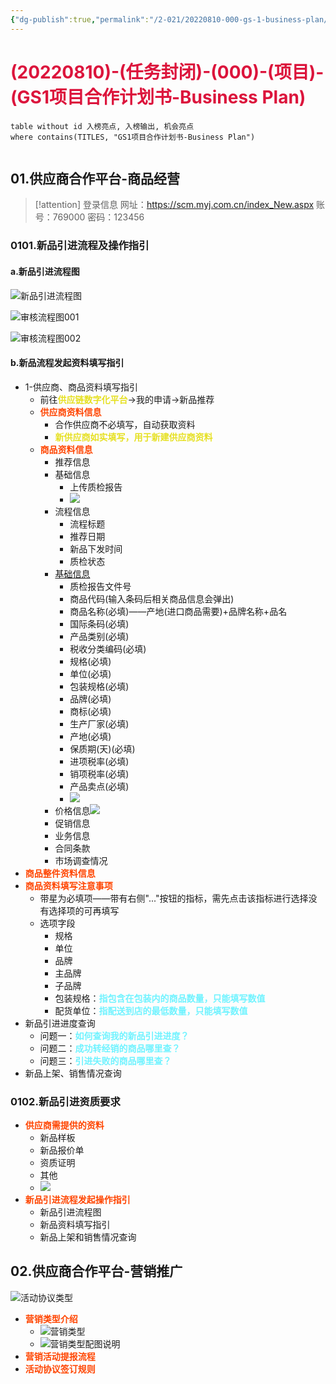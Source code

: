 ```yaml
---
{"dg-publish":true,"permalink":"/2-021/20220810-000-gs-1-business-plan/","dgHomeLink":true,"dgPassFrontmatter":false}
---
```



# <font color=#DC143C>(20220810)-(任务封闭)-(000)-(项目)-(GS1项目合作计划书-Business Plan)</font>

```dataview
table without id 入榜亮点, 入榜输出, 机会亮点
where contains(TITLES, "GS1项目合作计划书-Business Plan")
```

```toc
```

## 01.供应商合作平台-商品经营
>[!attention] 登录信息
>网址：https://scm.myj.com.cn/index_New.aspx
>账号：769000
>密码：123456

### 0101.新品引进流程及操作指引
#### a.新品引进流程图
![新品引进流程图](https://raw.githubusercontent.com/resphoina/MDPIC/master/markdown2022-08-10-1753-MD-项目管理-GS1-新品引进流程图.jpg)

![审核流程图001](https://raw.githubusercontent.com/resphoina/MDPIC/master/markdown2022-08-10-1753-MD-项目管理-GS1-新品引进流程图001.jpg)

![审核流程图002](https://raw.githubusercontent.com/resphoina/MDPIC/master/markdown2022-08-10-1753-MD-项目管理-GS1-新品引进流程图002.jpg)

#### b.新品流程发起资料填写指引
+ 1-供应商、商品资料填写指引
    + 前往<strong><font color=#E6E022>供应链数字化平台</font></strong>→我的申请→新品推荐
    + <strong><font color=#FF4500>供应商资料信息</font></strong>
        + 合作供应商不必填写，自动获取资料
        + <strong><font color=#E6E022>新供应商如实填写，用于新建供应商资料</font></strong>
    + <strong><font color=#FF4500>商品资料信息</font></strong>
        + 推荐信息
        + 基础信息
            + 上传质检报告
            + ![](https://raw.githubusercontent.com/resphoina/MDPIC/master/markdown2022-08-10-1753-MD-项目管理-GS1-质检报告要求.jpg)
        + 流程信息
            + 流程标题
            + 推荐日期
            + 新品下发时间
            + 质检状态
        + [基础信息](https://raw.githubusercontent.com/resphoina/MDPIC/master/markdown2022-08-10-1753-MD-项目管理-GS1-新品引进商品资料填写.jpg)
            + 质检报告文件号
            + 商品代码(输入条码后相关商品信息会弹出)
            + 商品名称(必填)——产地(进口商品需要)+品牌名称+品名
            + 国际条码(必填)
            + 产品类别(必填)
            + 税收分类编码(必填)
            + 规格(必填)
            + 单位(必填)
            + 包装规格(必填)
            + 品牌(必填)
            + 商标(必填)
            + 生产厂家(必填)
            + 产地(必填)
            + 保质期(天)(必填)
            + 进项税率(必填)
            + 销项税率(必填)
            + 产品卖点(必填)
            + ![](https://raw.githubusercontent.com/resphoina/MDPIC/master/markdown2022-08-10-1753-MD-项目管理-GS1-新品引进商品资料填写.jpg)
        + 价格信息![](https://raw.githubusercontent.com/resphoina/MDPIC/master/markdown2022-08-10-1753-MD-项目管理-GS1-新品引进价格信息和业务信息.jpg)
        + 促销信息
        + 业务信息
        + 合同条款
        + 市场调查情况
+ <strong><font color=#FF4500>商品整件资料信息</font></strong>
+ <strong><font color=#FF4500>商品资料填写注意事项</font></strong>
    + 带星为必填项——带有右侧"..."按钮的指标，需先点击该指标进行选择没有选择项的可再填写
    + 选项字段
        + 规格
        + 单位
        + 品牌
        + 主品牌
        + 子品牌
        + 包装规格：<strong><font color=#70f3ff>指包含在包装内的商品数量，只能填写数值</font></strong>
        + 配货单位：<strong><font color=#70f3ff>指配送到店的最低数量，只能填写数值</font></strong>
+ 新品引进进度查询
    + 问题一：<strong><font color=#70f3ff>如何查询我的新品引进进度？</font></strong>
    + 问题二：<strong><font color=#70f3ff>成功转经销的商品哪里查？</font></strong>
    + 问题三：<strong><font color=#70f3ff>引进失败的商品哪里查？</font></strong>
+ 新品上架、销售情况查询

### 0102.新品引进资质要求
+ <strong><font color=#FF4500>供应商需提供的资料</font></strong>
    + 新品样板
    + 新品报价单
    + 资质证明
    + 其他
    + ![](https://raw.githubusercontent.com/resphoina/MDPIC/master/markdown2022-08-10-1753-MD-项目管理-GS1-新品引进资质要求.jpg)
+ <strong><font color=#FF4500>新品引进流程发起操作指引</font></strong>
    + 新品引进流程图
    + 新品资料填写指引
    + 新品上架和销售情况查询

## 02.供应商合作平台-营销推广
![活动协议类型](https://raw.githubusercontent.com/resphoina/MDPIC/master/markdown2022-08-10-1753-MD-项目管理-GS1-活动协议类型.jpg)

+ <strong><font color=#FF4500>营销类型介绍</font></strong>
    + ![营销类型](https://raw.githubusercontent.com/resphoina/MDPIC/master/markdown2022-08-10-1753-MD-项目管理-GS1-营销类型.jpg)
    + ![营销类型配图说明](https://raw.githubusercontent.com/resphoina/MDPIC/master/markdown2022-08-10-1753-MD-项目管理-GS1-营销类型配图说明.jpg)
+ <strong><font color=#FF4500>营销活动提报流程</font></strong>
+ <strong><font color=#FF4500>活动协议签订规则</font></strong>



```SQL
```